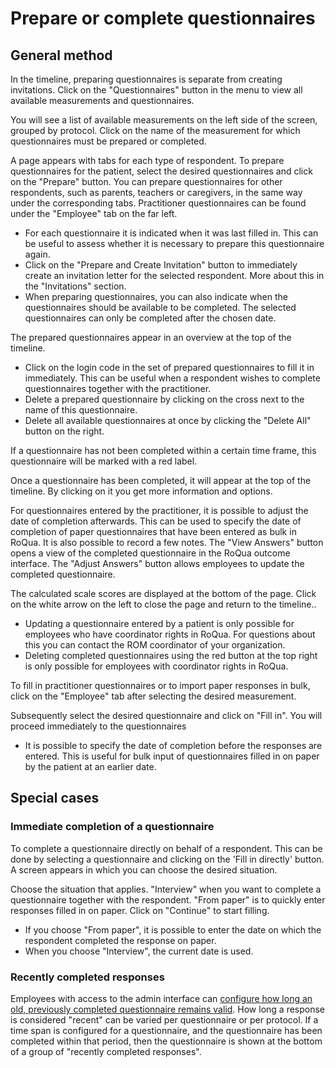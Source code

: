 # Prepare or complete questionnaires

## General method

In the timeline, preparing questionnaires is separate from creating invitations. Click on the "Questionnaires" button in the menu to view all available measurements and questionnaires.

<screenshot src="/screenshots/dossier_quests0.png" />

You will see a list of available measurements on the left side of the screen, grouped by protocol. Click on the name of the measurement for which questionnaires must be prepared or completed.

<screenshot src="/screenshots/dossier_quests1.png" />

A page appears with tabs for each type of respondent. To prepare questionnaires for the patient, select the desired questionnaires and click on the "Prepare" button. You can prepare questionnaires for other respondents, such as parents, teachers or caregivers, in the same way under the corresponding tabs. Practitioner questionnaires can be found under the "Employee" tab on the far left.

<screenshot src="/screenshots/dossier_quests3.png" />

<ul class="hints">
  <li> For each questionnaire it is indicated when it was last filled in. This can be useful to assess whether it is necessary to prepare this questionnaire again.</li>
  <li> Click on the "Prepare and Create Invitation" button to immediately create an invitation letter for the selected respondent. More about this in the "Invitations" section.</li>
  <li> When preparing questionnaires, you can also indicate when the questionnaires should be available to be completed. The selected questionnaires can only be completed after the chosen date.</li>
</ul>

The prepared questionnaires appear in an overview at the top of the timeline.

<screenshot src="/screenshots/dossier_quests4.png" />

<ul class="hints">
  <li> Click on the login code in the set of prepared questionnaires to fill it in immediately. This can be useful when a respondent wishes to complete questionnaires together with the practitioner.</li>
  <li> Delete a prepared questionnaire by clicking on the cross next to the name of this questionnaire.</li>
  <li> Delete all available questionnaires at once by clicking the "Delete All" button on the right.</li>
</ul>

If a questionnaire has not been completed within a certain time frame, this questionnaire will be marked with a red label.

<screenshot src="/screenshots/dossier_quests4a.png" />

Once a questionnaire has been completed, it will appear at the top of the timeline. By clicking on it you get more information and options.

<screenshot src="/screenshots/dossier_quests5.png" />

For questionnaires entered by the practitioner, it is possible to adjust the date of completion afterwards. This can be used to specify the date of completion of paper questionnaires that have been entered as bulk in RoQua. It is also possible to record a few notes. The "View Answers" button opens a view of the completed questionnaire in the RoQua outcome interface. The "Adjust Answers" button allows employees to update the completed questionnaire.

The calculated scale scores are displayed at the bottom of the page. Click on the white arrow on the left to close the page and return to the timeline..

<screenshot src="/screenshots/dossier_answers_edit1.png" />

<ul class="hints">
  <li> Updating a questionnaire entered by a patient is only possible for employees who have coordinator rights in RoQua. For questions about this you can contact the ROM coordinator of your organization.</li>
  <li> Deleting completed questionnaires using the red button at the top right is only possible for employees with coordinator rights in RoQua.</li>
</ul>

To fill in practitioner questionnaires or to import paper responses in bulk, click on the "Employee" tab after selecting the desired measurement.

<screenshot src="/screenshots/dossier_quests1a.png" />

Subsequently select the desired questionnaire and click on "Fill in". You will proceed immediately to the questionnaires

<ul class="hints hints-sidebar">
  <li> It is possible to specify the date of completion before the responses are entered. This is useful for bulk input of questionnaires filled in on paper by the patient at an earlier date.</li>
</ul>

<screenshot src="/screenshots/dossier_quests1b.png" />


## Special cases

### Immediate completion of a questionnaire

To complete a questionnaire directly on behalf of a respondent. This can be done by selecting a questionnaire and clicking on the 'Fill in directly' button. A screen appears in which you can choose the desired situation.

<screenshot src="/screenshots/dossier_quests11.png" />

Choose the situation that applies. "Interview" when you want to complete a questionnaire together with the respondent. "From paper" is to quickly enter responses filled in on paper. Click on "Continue" to start filling.

<screenshot src="/screenshots/dossier_quests11.png" />

<ul class="hints hints-sidebar">
  <li> If you choose "From paper", it is possible to enter the date on which the respondent completed the response on paper.</li>
  <li> When you choose "Interview", the current date is used.</li>
</ul>

### Recently completed responses

Employees with access to the admin interface can [configure how long an old, previously completed questionnaire remains valid](../../admin/rom_config/protocols/#time-span). How long a response is considered "recent" can be varied per questionnaire or per protocol. If a time span is configured for a questionnaire, and the questionnaire has been completed within that period, then the questionnaire is shown at the bottom of a group of "recently completed responses". 

<screenshot src="/screenshots/epd_recently_answered_questionnaires.png" />
